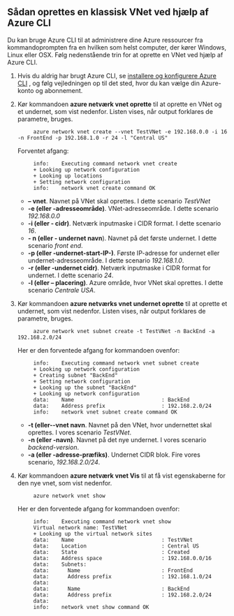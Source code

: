## <a name="how-to-create-a-classic-vnet-using-azure-cli"></a>Sådan oprettes en klassisk VNet ved hjælp af Azure CLI

Du kan bruge Azure CLI til at administrere dine Azure ressourcer fra kommandoprompten fra en hvilken som helst computer, der kører Windows, Linux eller OSX. Følg nedenstående trin for at oprette en VNet ved hjælp af Azure CLI.

1. Hvis du aldrig har brugt Azure CLI, se [installere og konfigurere Azure CLI](../articles/xplat-cli-install.md) , og følg vejledningen op til det sted, hvor du kan vælge din Azure-konto og abonnement.
2. Kør kommandoen **azure netværk vnet oprette** til at oprette en VNet og et undernet, som vist nedenfor. Listen vises, når output forklares de parametre, bruges.

            azure network vnet create --vnet TestVNet -e 192.168.0.0 -i 16 -n FrontEnd -p 192.168.1.0 -r 24 -l "Central US"
    
    Forventet afgang:

            info:    Executing command network vnet create
            + Looking up network configuration
            + Looking up locations
            + Setting network configuration
            info:    network vnet create command OK

    - **– vnet**. Navnet på VNet skal oprettes. I dette scenario *TestVNet*
    - **-e (eller -adresseområde)**. VNet-adresseområde. I dette scenario *192.168.0.0*
    - **-i (eller - cidr)**. Netværk inputmaske i CIDR format. I dette scenario *16*.
    - **- n (eller - undernet navn**). Navnet på det første undernet. I dette scenario *front end*.
    - **-p (eller -undernet-start-IP-)**. Første IP-adresse for undernet eller undernet-adresseområde. I dette scenario *192.168.1.0*.
    - **-r (eller -undernet cidr)**. Netværk inputmaske i CIDR format for undernet. I dette scenario *24*.
    - **-l (eller – placering)**. Azure område, hvor VNet skal oprettes. I dette scenario *Centrale USA*.

3. Kør kommandoen **azure netværks vnet undernet oprette** til at oprette et undernet, som vist nedenfor. Listen vises, når output forklares de parametre, bruges.

            azure network vnet subnet create -t TestVNet -n BackEnd -a 192.168.2.0/24
    
    Her er den forventede afgang for kommandoen ovenfor:

            info:    Executing command network vnet subnet create
            + Looking up network configuration
            + Creating subnet "BackEnd"
            + Setting network configuration
            + Looking up the subnet "BackEnd"
            + Looking up network configuration
            data:    Name                            : BackEnd
            data:    Address prefix                  : 192.168.2.0/24
            info:    network vnet subnet create command OK

    - **-t (eller--vnet navn**. Navnet på den VNet, hvor undernettet skal oprettes. I vores scenario *TestVNet*.
    - **-n (eller -navn)**. Navnet på det nye undernet. I vores scenario *backend-version*.
    - **-a (eller -adresse-præfiks)**. Undernet CIDR blok. Fire vores scenario, *192.168.2.0/24*.

4. Kør kommandoen **azure netværk vnet Vis** til at få vist egenskaberne for den nye vnet, som vist nedenfor.

            azure network vnet show

    Her er den forventede afgang for kommandoen ovenfor:

            info:    Executing command network vnet show
            Virtual network name: TestVNet
            + Looking up the virtual network sites
            data:    Name                            : TestVNet
            data:    Location                        : Central US
            data:    State                           : Created
            data:    Address space                   : 192.168.0.0/16
            data:    Subnets:
            data:      Name                          : FrontEnd
            data:      Address prefix                : 192.168.1.0/24
            data:
            data:      Name                          : BackEnd
            data:      Address prefix                : 192.168.2.0/24
            data:
            info:    network vnet show command OK
